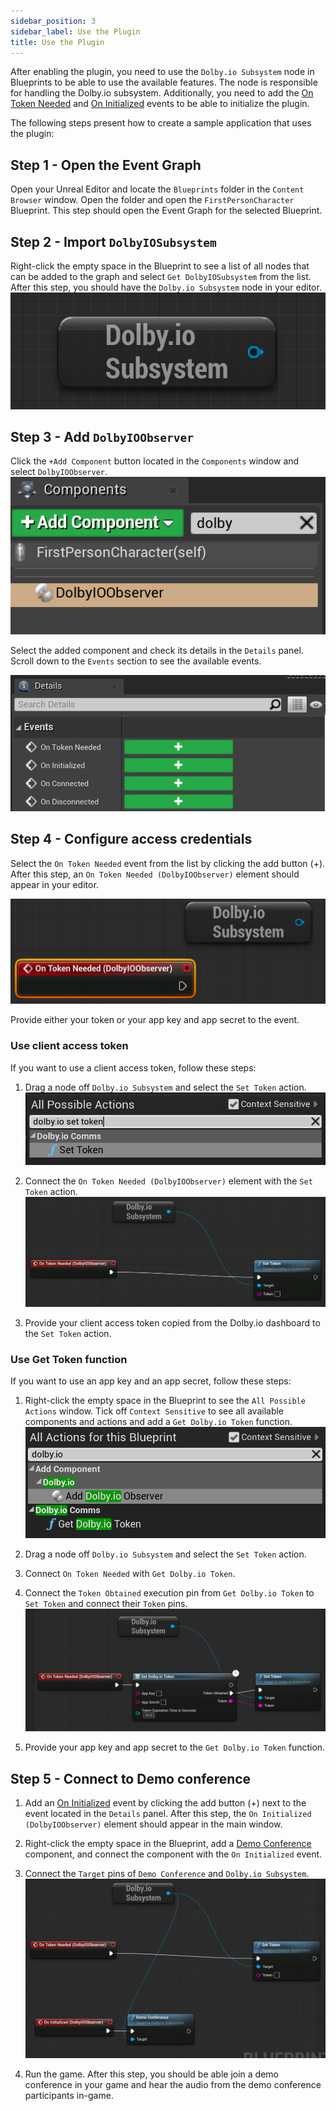 ```yaml
---
sidebar_position: 3
sidebar_label: Use the Plugin
title: Use the Plugin
---
```


After enabling the plugin, you need to use the `Dolby.io Subsystem` node in Blueprints to be able to use the available features. The node is responsible for handling the Dolby.io subsystem. Additionally, you need to add the [On Token Needed](../blueprints/events/on-token-needed) and [On Initialized](../blueprints/events/on-initialized) events to be able to initialize the plugin.

The following steps present how to create a sample application that uses the plugin:

## Step 1 - Open the Event Graph
Open your Unreal Editor and locate the `Blueprints` folder in the `Content Browser` window. Open the folder and open the `FirstPersonCharacter` Blueprint. This step should open the Event Graph for the selected Blueprint.

## Step 2 - Import `DolbyIOSubsystem`
Right-click the empty space in the Blueprint to see a list of all nodes that can be added to the graph and select `Get DolbyIOSubsystem` from the list. After this step, you should have the `Dolby.io Subsystem` node in your editor.
![subsystem](../../static/img/subsystem.png)

## Step 3 - Add `DolbyIOObserver`
Click the `+Add Component` button located in the `Components` window and select `DolbyIOObserver`.
![components](../../static/img/components.png)

Select the added component and check its details in the `Details` panel. Scroll down to the `Events` section to see the available events.

![details](../../static/img/details.png)

## Step 4 - Configure access credentials
Select the `On Token Needed` event from the list by clicking the add button (+). After this step, an `On Token Needed (DolbyIOObserver)` element should appear in your editor.

![ontoken](../../static/img/ontoken.png)

Provide either your token or your app key and app secret to the event.

### Use client access token
If you want to use a client access token, follow these steps:

1. Drag a node off `Dolby.io Subsystem` and select the `Set Token` action.
![settoken](../../static/img/settoken.png)

2. Connect the `On Token Needed (DolbyIOObserver)` element with the `Set Token` action.
![token](../../static/img/token.png)

3. Provide your client access token copied from the Dolby.io dashboard to the `Set Token` action.

### Use Get Token function
If you want to use an app key and an app secret, follow these steps:

1. Right-click the empty space in the Blueprint to see the `All Possible Actions` window. Tick off `Context Sensitive` to see all available components and actions and add a `Get Dolby.io Token` function.
![gettoken](../../static/img/gettoken.png)

2. Drag a node off `Dolby.io Subsystem` and select the `Set Token` action.

3. Connect `On Token Needed` with `Get Dolby.io Token`.

4. Connect the `Token Obtained` execution pin from `Get Dolby.io Token` to `Set Token` and connect their `Token` pins.
![appsecret](../../static/img/appsecret.png)

5. Provide your app key and app secret to the `Get Dolby.io Token` function.

## Step 5 - Connect to Demo conference  

1. Add an [On Initialized](../blueprints/events/on-initialized) event by clicking the add button (+) next to the event located in the `Details` panel. After this step, the `On Initialized (DolbyIOObserver)` element should appear in the main window.

2. Right-click the empty space in the Blueprint, add a [Demo Conference](../blueprints/Functions/demo-conference) component, and connect the component with the `On Initialized` event.

3. Connect the `Target` pins of `Demo Conference` and `Dolby.io Subsystem`.
![all-token](../../static/img/all-token.png)
4. Run the game. After this step, you should be able join a demo conference in your game and hear the audio from the demo conference participants in-game.
